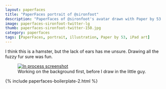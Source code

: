 ```yaml
---
layout: paperfaces
title: "PaperFaces portrait of @sironfoot"
description: "PaperFaces of @sironfoot's avatar drawn with Paper by 53 on an iPad."
image: paperfaces-sironfoot-twitter-lg
thumb: paperfaces-sironfoot-twitter-150.jpg
category: paperfaces
tags: [PaperFaces, portrait, illustration, Paper by 53, iPad art]
---
```


I think this is a hamster, but the lack of ears has me unsure. Drawing all the fuzzy fur sure was fun.

<figure>
	<a href="{{ site.url }}/images/paperfaces-sironfoot-process-lg.jpg"><img src="{{ site.url }}/images/paperfaces-sironfoot-process-600.jpg" alt="In process screenshot"></a>
	<figcaption>Working on the background first, before I draw in the little guy.</figcaption>
</figure>

{% include paperfaces-boilerplate-2.html %}